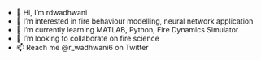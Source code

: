 - 👋 Hi, I’m rdwadhwani
- 👀 I’m interested in fire behaviour modelling, neural network application
- 🌱 I’m currently learning MATLAB, Python, Fire Dynamics Simulator
- 💞️ I’m looking to collaborate on fire science
- 📫 Reach me @r_wadhwani6 on Twitter

<!---
rdwadhwani0220/rdwadhwani0220 is a ✨ special ✨ repository because its `README.md` (this file) appears on your GitHub profile.
You can click the Preview link to take a look at your changes.
--->
